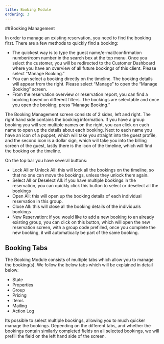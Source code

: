 ```yaml
---
title: Booking Module
ordering: 3
---
```


##Booking Management

In order to manage an existing reservation, you need to find the booking first. There are a few methods to quickly find a booking:

- The quickest way is to type the guest name/e-mail/confirmation number/room number in the search box at the top menu. Once you select the customer, you will be redirected to the Customer Dashboard where you have an overview of all future bookings of this client. Please select “Manage Booking.”
- You can select a booking directly on the timeline. The booking details will appear from the right. Please select “Manage” to open the “Manage Booking” screen.
- From the reservation overview or reservation report, you can find a booking based on different filters. The bookings are selectable and once you open the booking, press “Manage Booking.”

The Booking Management screen consists of 2 sides, left and right. The right hand side contains the booking information. If you have a group booking you will see multiple names on the right, you can click on each name to open up the details about each booking. Next to each name you have an icon of a puppet, which will take you straight into the guest profile, and the second icon is a dollar sign, which will take you into the billing screen of the guest, lastly there is the icon of the timeline, which will find the booking on the timeline.

On the top bar you have several buttons:
- Lock All or Unlock All: this will lock all the bookings on the timeline, so that no one can move the bookings, unless they unlock them again.
- Select All or Deselect All: if you have multiple bookings in the reservation, you can quickly click this button to select or deselect all the bookings
- Open All: this will open up the booking details of each individual reservation in this group.
- Close All: this will close all the booking details of the individuals bookings
- New Reservation: if you would like to add a new booking to an already existing group, you can click on this button, which will open the new reservation screen, with a group code prefilled, once you complete the new booking, it will automatically be part of the same booking.

## Booking Tabs

The Booking Module consists of multiple tabs which allow you to manage the booking(s). We follow the below tabs which will be explained in detail below:

- State
- Properties
- Group
- Pricing
- Items
- Mailing
- Action Log

Its possible to select multiple bookings, allowing you to much quicker manage the bookings. Depending on the different tabs, and whether the bookings contain similarly completed fields on all selected bookings, we will prefill the field on the left hand side of the screen.

